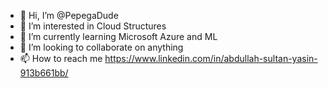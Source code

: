 - 👋 Hi, I’m @PepegaDude
- 👀 I’m interested in Cloud Structures
- 🌱 I’m currently learning Microsoft Azure and ML
- 💞️ I’m looking to collaborate on anything
- 📫 How to reach me https://www.linkedin.com/in/abdullah-sultan-yasin-913b661bb/

<!---
PepegaDude/PepegaDude is a ✨ special ✨ repository because its `README.md` (this file) appears on your GitHub profile.
You can click the Preview link to take a look at your changes.
--->
